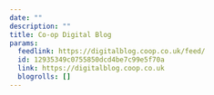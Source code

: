 ```yaml
---
date: ""
description: ""
title: Co-op Digital Blog
params:
  feedlink: https://digitalblog.coop.co.uk/feed/
  id: 12935349c0755850dcd4be7c99e5f70a
  link: https://digitalblog.coop.co.uk
  blogrolls: []
---
```

